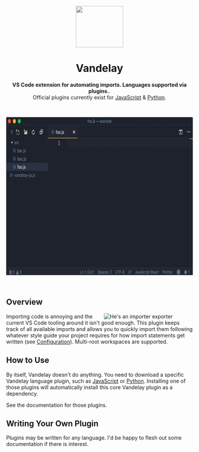 <p align="center"><img src="https://raw.githubusercontent.com/ericbiewener/vscode-vandelay/master/logo.png" width="128" height="112" align="center" /></p>
<h1 align="center">Vandelay</h1>

<p align="center">
  <strong>VS Code extension for automating imports. Languages supported via plugins.</strong>.
  <br />
  Official plugins currently exist for <a href="https://github.com/ericbiewener/vscode-vandelay-js">JavaScript</a> &amp; <a href="https://github.com/ericbiewener/vscode-vandelay-py">Python</a>.
</p>

<br />
<p align="center">
<img src="https://raw.githubusercontent.com/ericbiewener/vscode-vandelay-js/master/artwork/animation.gif" width="757" height="426" align="center" />
</p>
<br />

## Overview
<a href="https://www.youtube.com/watch?v=W4AN8Eb2LL0&t=2m10s" target="_blank"><img src="https://raw.githubusercontent.com/ericbiewener/vscode-vandelay/master/artwork/video.jpg" alt="He's an importer exporter" width="240" align="right" /></a>
Importing code is annoying and the current VS Code tooling around it isn't good enough.
This plugin keeps track of all available imports and allows you to quickly import them following
whatever style guide your project requires for how import statements get written (see
[Configuration](#configuration)). Multi-root workspaces are supported.

## How to Use
By itself, Vandelay doesn't do anything. You need to download a specific Vandelay language plugin, such as [JavaScript](https://github.com/ericbiewener/vscode-vandelay-js) or
[Python](https://github.com/ericbiewener/vscode-vandelay-py). Installing one of those plugins will
automatically install this core Vandelay plugin as a dependency.

See the documentation for those plugins.

## Writing Your Own Plugin
Plugins may be written for any language. I'd be happy to flesh out some documentation if there is interest.
